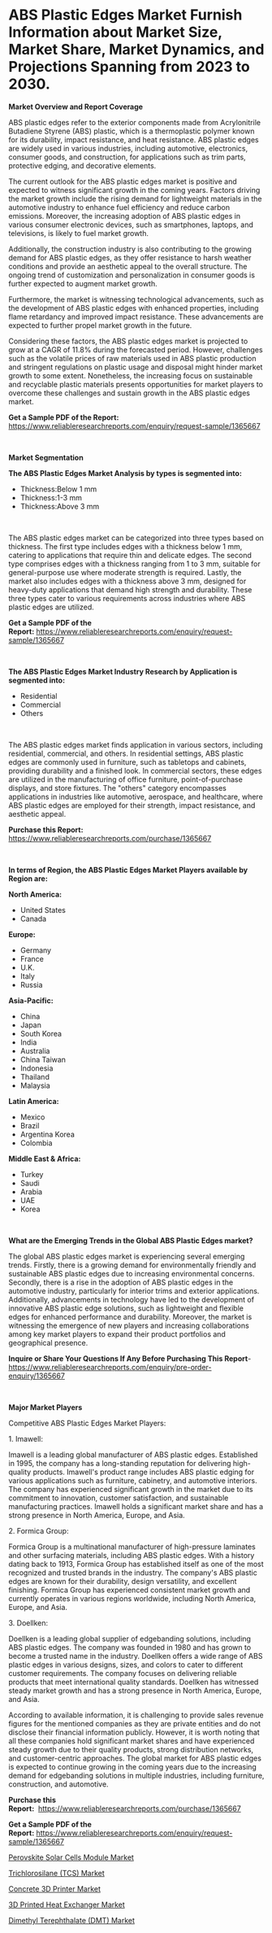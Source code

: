 <p><h1>ABS Plastic Edges Market Furnish Information about Market Size, Market Share, Market Dynamics, and Projections Spanning from 2023 to 2030.</h1></p><p><strong>Market Overview and Report Coverage</strong></p>
<p><p>ABS plastic edges refer to the exterior components made from Acrylonitrile Butadiene Styrene (ABS) plastic, which is a thermoplastic polymer known for its durability, impact resistance, and heat resistance. ABS plastic edges are widely used in various industries, including automotive, electronics, consumer goods, and construction, for applications such as trim parts, protective edging, and decorative elements.</p><p>The current outlook for the ABS plastic edges market is positive and expected to witness significant growth in the coming years. Factors driving the market growth include the rising demand for lightweight materials in the automotive industry to enhance fuel efficiency and reduce carbon emissions. Moreover, the increasing adoption of ABS plastic edges in various consumer electronic devices, such as smartphones, laptops, and televisions, is likely to fuel market growth.</p><p>Additionally, the construction industry is also contributing to the growing demand for ABS plastic edges, as they offer resistance to harsh weather conditions and provide an aesthetic appeal to the overall structure. The ongoing trend of customization and personalization in consumer goods is further expected to augment market growth.</p><p>Furthermore, the market is witnessing technological advancements, such as the development of ABS plastic edges with enhanced properties, including flame retardancy and improved impact resistance. These advancements are expected to further propel market growth in the future.</p><p>Considering these factors, the ABS plastic edges market is projected to grow at a CAGR of 11.8% during the forecasted period. However, challenges such as the volatile prices of raw materials used in ABS plastic production and stringent regulations on plastic usage and disposal might hinder market growth to some extent. Nonetheless, the increasing focus on sustainable and recyclable plastic materials presents opportunities for market players to overcome these challenges and sustain growth in the ABS plastic edges market.</p></p>
<p><strong>Get a Sample PDF of the Report:</strong> <a href="https://www.reliableresearchreports.com/enquiry/request-sample/1365667">https://www.reliableresearchreports.com/enquiry/request-sample/1365667</a></p>
<p>&nbsp;</p>
<p><strong>Market Segmentation</strong></p>
<p><strong>The ABS Plastic Edges Market Analysis by types is segmented into:</strong></p>
<p><ul><li>Thickness:Below 1 mm</li><li>Thickness:1-3 mm</li><li>Thickness:Above 3 mm</li></ul></p>
<p>&nbsp;</p>
<p><p>The ABS plastic edges market can be categorized into three types based on thickness. The first type includes edges with a thickness below 1 mm, catering to applications that require thin and delicate edges. The second type comprises edges with a thickness ranging from 1 to 3 mm, suitable for general-purpose use where moderate strength is required. Lastly, the market also includes edges with a thickness above 3 mm, designed for heavy-duty applications that demand high strength and durability. These three types cater to various requirements across industries where ABS plastic edges are utilized.</p></p>
<p><strong>Get a Sample PDF of the Report:</strong>&nbsp;<a href="https://www.reliableresearchreports.com/enquiry/request-sample/1365667">https://www.reliableresearchreports.com/enquiry/request-sample/1365667</a></p>
<p>&nbsp;</p>
<p><strong>The ABS Plastic Edges Market Industry Research by Application is segmented into:</strong></p>
<p><ul><li>Residential</li><li>Commercial</li><li>Others</li></ul></p>
<p>&nbsp;</p>
<p><p>The ABS plastic edges market finds application in various sectors, including residential, commercial, and others. In residential settings, ABS plastic edges are commonly used in furniture, such as tabletops and cabinets, providing durability and a finished look. In commercial sectors, these edges are utilized in the manufacturing of office furniture, point-of-purchase displays, and store fixtures. The "others" category encompasses applications in industries like automotive, aerospace, and healthcare, where ABS plastic edges are employed for their strength, impact resistance, and aesthetic appeal.</p></p>
<p><strong>Purchase this Report:</strong>&nbsp; <a href="https://www.reliableresearchreports.com/purchase/1365667">https://www.reliableresearchreports.com/purchase/1365667</a></p>
<p>&nbsp;</p>
<p><strong>In terms of Region, the ABS Plastic Edges Market Players available by Region are:</strong></p>
<p>
    <p> <strong> North America: </strong>
        <ul>
            <li>United States</li>
            <li>Canada</li>
        </ul>
        </p> 
    <p> <strong> Europe: </strong>
        <ul>
            <li>Germany</li>
            <li>France</li>
            <li>U.K.</li>
            <li>Italy</li>
            <li>Russia</li>
        </ul>
        </p> 
    <p> <strong> Asia-Pacific: </strong>
        <ul>
            <li>China</li>
            <li>Japan</li>
            <li>South Korea</li>
            <li>India</li>
            <li>Australia</li>
            <li>China Taiwan</li>
            <li>Indonesia</li>
            <li>Thailand</li>
            <li>Malaysia</li>
        </ul>
        </p> 
    <p> <strong> Latin America: </strong>
        <ul>
            <li>Mexico</li>
            <li>Brazil</li>
            <li>Argentina Korea</li>
            <li>Colombia</li>
        </ul>
        </p> 
    <p> <strong> Middle East & Africa: </strong>
        <ul>
            <li>Turkey</li>
            <li>Saudi</li>
            <li>Arabia</li>
            <li>UAE</li>
            <li>Korea</li>
        </ul>
    </p>
    </p>
<p>&nbsp;</p>
<p><strong>What are the Emerging Trends in the Global ABS Plastic Edges market?</strong></p>
<p><p>The global ABS plastic edges market is experiencing several emerging trends. Firstly, there is a growing demand for environmentally friendly and sustainable ABS plastic edges due to increasing environmental concerns. Secondly, there is a rise in the adoption of ABS plastic edges in the automotive industry, particularly for interior trims and exterior applications. Additionally, advancements in technology have led to the development of innovative ABS plastic edge solutions, such as lightweight and flexible edges for enhanced performance and durability. Moreover, the market is witnessing the emergence of new players and increasing collaborations among key market players to expand their product portfolios and geographical presence.</p></p>
<p><strong>Inquire or Share Your Questions If Any Before Purchasing This Report</strong>- <a href="https://www.reliableresearchreports.com/enquiry/pre-order-enquiry/1365667">https://www.reliableresearchreports.com/enquiry/pre-order-enquiry/1365667</a></p>
<p>&nbsp;</p>
<p><strong>Major Market Players</strong></p>
<p><p>Competitive ABS Plastic Edges Market Players:</p><p>1. Imawell:</p><p>Imawell is a leading global manufacturer of ABS plastic edges. Established in 1995, the company has a long-standing reputation for delivering high-quality products. Imawell's product range includes ABS plastic edging for various applications such as furniture, cabinetry, and automotive interiors. The company has experienced significant growth in the market due to its commitment to innovation, customer satisfaction, and sustainable manufacturing practices. Imawell holds a significant market share and has a strong presence in North America, Europe, and Asia.</p><p>2. Formica Group:</p><p>Formica Group is a multinational manufacturer of high-pressure laminates and other surfacing materials, including ABS plastic edges. With a history dating back to 1913, Formica Group has established itself as one of the most recognized and trusted brands in the industry. The company's ABS plastic edges are known for their durability, design versatility, and excellent finishing. Formica Group has experienced consistent market growth and currently operates in various regions worldwide, including North America, Europe, and Asia.</p><p>3. Doellken:</p><p>Doellken is a leading global supplier of edgebanding solutions, including ABS plastic edges. The company was founded in 1980 and has grown to become a trusted name in the industry. Doellken offers a wide range of ABS plastic edges in various designs, sizes, and colors to cater to different customer requirements. The company focuses on delivering reliable products that meet international quality standards. Doellken has witnessed steady market growth and has a strong presence in North America, Europe, and Asia.</p><p>According to available information, it is challenging to provide sales revenue figures for the mentioned companies as they are private entities and do not disclose their financial information publicly. However, it is worth noting that all these companies hold significant market shares and have experienced steady growth due to their quality products, strong distribution networks, and customer-centric approaches. The global market for ABS plastic edges is expected to continue growing in the coming years due to the increasing demand for edgebanding solutions in multiple industries, including furniture, construction, and automotive.</p></p>
<p><strong>Purchase this Report:</strong>&nbsp;&nbsp;<a href="https://www.reliableresearchreports.com/purchase/1365667">https://www.reliableresearchreports.com/purchase/1365667</a></p>
<p></p>
<p><strong>Get a Sample PDF of the Report:</strong>&nbsp;<a href="https://www.reliableresearchreports.com/enquiry/request-sample/1365667">https://www.reliableresearchreports.com/enquiry/request-sample/1365667</a></p>
<p><p><a href="https://www.linkedin.com/pulse/decoding-perovskite-solar-cells-module-market-deep-dive-latest-idvge/">Perovskite Solar Cells Module Market</a></p><p><a href="https://www.linkedin.com/pulse/trichlorosilane-tcs-market-challenges-opportunities-growth-bxf8e/">Trichlorosilane (TCS) Market</a></p><p><a href="https://medium.com/@reganklocko456458/concrete-3d-printer-market-size-growth-forecast-2023-2030-0eedf74aa301">Concrete 3D Printer Market</a></p><p><a href="https://medium.com/@evalynkoepp98698/3d-printed-heat-exchanger-market-size-growth-forecast-2023-2030-ace512def230">3D Printed Heat Exchanger Market</a></p><p><a href="https://www.linkedin.com/pulse/dimethyl-terephthalate-dmt-market-insights-players-forecast-vz77e/">Dimethyl Terephthalate (DMT) Market</a></p></p>